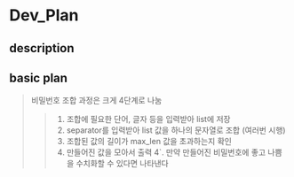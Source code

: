 # Dev_Plan

## description

## basic plan

> 비밀번호 조합 과정은 크게 4단계로 나눔
>
> > 1.  조합에 필요한 단어, 글자 등을 입력받아 list에 저장
> > 2.  separator를 입력받아 list 값을 하나의 문자열로 조합 (여러번 시행)
> > 3.  조합된 값의 길이가 max_len 값을 초과하는지 확인
> > 4.  만들어진 값을 모아서 출력
> >     4`. 만약 만들어진 비밀번호에 좋고 나쁨을 수치화할 수 있다면 나타낸다
